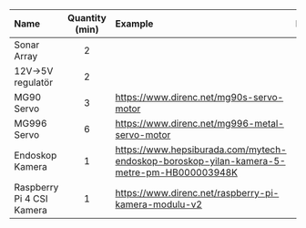 
| Name                      | Quantity (min) | Example                                                                                     | Bought? |
|:--------------------------|:--------------:|:--------------------------------------------------------------------------------------------|:-------:|
| Sonar Array               |       2        |                                                                                             |         |
| 12V->5V regulatör         |       2        |                                                                                             |         |
| MG90 Servo                |       3        | <https://www.direnc.net/mg90s-servo-motor>                                                  |         |
| MG996 Servo               |       6        | <https://www.direnc.net/mg996-metal-servo-motor>                                            |         |
| Endoskop Kamera           |       1        | <https://www.hepsiburada.com/mytech-endoskop-boroskop-yilan-kamera-5-metre-pm-HB000003948K> |         |
| Raspberry Pi 4 CSI Kamera |       1        | <https://www.direnc.net/raspberry-pi-kamera-modulu-v2>                                      |   YES   |
	



